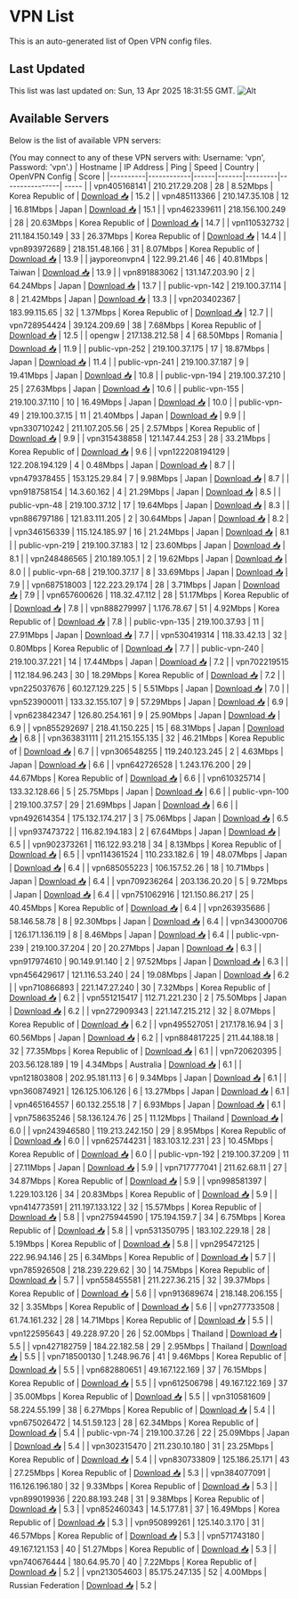 # VPN List

This is an auto-generated list of Open VPN config files.

## Last Updated

This list was last updated on: Sun, 13 Apr 2025 18:31:55 GMT.
![Alt](https://repobeats.axiom.co/api/embed/186b98318ef1479477931607c1ad7d823f12451f.svg "Repobeats analytics image")

## Available Servers

Below is the list of available VPN servers:

(You may connect to any of these VPN servers with: Username: 'vpn', Password: 'vpn'.)
| Hostname | IP Address | Ping | Speed | Country | OpenVPN Config | Score |
|----------|------------|------|-------|---------|----------------| ----- |
| vpn405168141 | 210.217.29.208 | 28 | 8.52Mbps | Korea Republic of | [Download 📥](./configs/server_0_KR.ovpn) | 15.2 |
| vpn485113366 | 210.147.35.108 | 12 | 16.81Mbps | Japan | [Download 📥](./configs/server_1_JP.ovpn) | 15.1 |
| vpn462339611 | 218.156.100.249 | 28 | 20.63Mbps | Korea Republic of | [Download 📥](./configs/server_2_KR.ovpn) | 14.7 |
| vpn110532732 | 211.184.150.149 | 33 | 26.37Mbps | Korea Republic of | [Download 📥](./configs/server_3_KR.ovpn) | 14.4 |
| vpn893972689 | 218.151.48.166 | 31 | 8.07Mbps | Korea Republic of | [Download 📥](./configs/server_4_KR.ovpn) | 13.9 |
| jayporeonvpn4 | 122.99.21.46 | 46 | 40.81Mbps | Taiwan | [Download 📥](./configs/server_5_TW.ovpn) | 13.9 |
| vpn891883062 | 131.147.203.90 | 2 | 64.24Mbps | Japan | [Download 📥](./configs/server_6_JP.ovpn) | 13.7 |
| public-vpn-142 | 219.100.37.114 | 8 | 21.42Mbps | Japan | [Download 📥](./configs/server_7_JP.ovpn) | 13.3 |
| vpn203402367 | 183.99.115.65 | 32 | 1.37Mbps | Korea Republic of | [Download 📥](./configs/server_8_KR.ovpn) | 12.7 |
| vpn728954424 | 39.124.209.69 | 38 | 7.68Mbps | Korea Republic of | [Download 📥](./configs/server_9_KR.ovpn) | 12.5 |
| opengw | 217.138.212.58 | 4 | 68.50Mbps | Romania | [Download 📥](./configs/server_10_RO.ovpn) | 11.9 |
| public-vpn-252 | 219.100.37.175 | 17 | 18.87Mbps | Japan | [Download 📥](./configs/server_11_JP.ovpn) | 11.4 |
| public-vpn-241 | 219.100.37.187 | 9 | 19.41Mbps | Japan | [Download 📥](./configs/server_12_JP.ovpn) | 10.8 |
| public-vpn-194 | 219.100.37.210 | 25 | 27.63Mbps | Japan | [Download 📥](./configs/server_13_JP.ovpn) | 10.6 |
| public-vpn-155 | 219.100.37.110 | 10 | 16.49Mbps | Japan | [Download 📥](./configs/server_14_JP.ovpn) | 10.0 |
| public-vpn-49 | 219.100.37.15 | 11 | 21.40Mbps | Japan | [Download 📥](./configs/server_15_JP.ovpn) | 9.9 |
| vpn330710242 | 211.107.205.56 | 25 | 2.57Mbps | Korea Republic of | [Download 📥](./configs/server_16_KR.ovpn) | 9.9 |
| vpn315438858 | 121.147.44.253 | 28 | 33.21Mbps | Korea Republic of | [Download 📥](./configs/server_17_KR.ovpn) | 9.6 |
| vpn122208194129 | 122.208.194.129 | 4 | 0.48Mbps | Japan | [Download 📥](./configs/server_18_JP.ovpn) | 8.7 |
| vpn479378455 | 153.125.29.84 | 7 | 9.98Mbps | Japan | [Download 📥](./configs/server_19_JP.ovpn) | 8.7 |
| vpn918758154 | 14.3.60.162 | 4 | 21.29Mbps | Japan | [Download 📥](./configs/server_20_JP.ovpn) | 8.5 |
| public-vpn-48 | 219.100.37.12 | 17 | 19.64Mbps | Japan | [Download 📥](./configs/server_21_JP.ovpn) | 8.3 |
| vpn886797186 | 121.83.111.205 | 2 | 30.64Mbps | Japan | [Download 📥](./configs/server_22_JP.ovpn) | 8.2 |
| vpn346156339 | 115.124.185.97 | 16 | 21.24Mbps | Japan | [Download 📥](./configs/server_23_JP.ovpn) | 8.1 |
| public-vpn-219 | 219.100.37.183 | 12 | 23.60Mbps | Japan | [Download 📥](./configs/server_24_JP.ovpn) | 8.1 |
| vpn248486565 | 210.189.105.1 | 2 | 19.62Mbps | Japan | [Download 📥](./configs/server_25_JP.ovpn) | 8.0 |
| public-vpn-68 | 219.100.37.17 | 8 | 33.69Mbps | Japan | [Download 📥](./configs/server_26_JP.ovpn) | 7.9 |
| vpn687518003 | 122.223.29.174 | 28 | 3.71Mbps | Japan | [Download 📥](./configs/server_27_JP.ovpn) | 7.9 |
| vpn657600626 | 118.32.47.112 | 28 | 51.17Mbps | Korea Republic of | [Download 📥](./configs/server_28_KR.ovpn) | 7.8 |
| vpn888279997 | 1.176.78.67 | 51 | 4.92Mbps | Korea Republic of | [Download 📥](./configs/server_29_KR.ovpn) | 7.8 |
| public-vpn-135 | 219.100.37.93 | 11 | 27.91Mbps | Japan | [Download 📥](./configs/server_30_JP.ovpn) | 7.7 |
| vpn530419314 | 118.33.42.13 | 32 | 0.80Mbps | Korea Republic of | [Download 📥](./configs/server_31_KR.ovpn) | 7.7 |
| public-vpn-240 | 219.100.37.221 | 14 | 17.44Mbps | Japan | [Download 📥](./configs/server_32_JP.ovpn) | 7.2 |
| vpn702219515 | 112.184.96.243 | 30 | 18.29Mbps | Korea Republic of | [Download 📥](./configs/server_33_KR.ovpn) | 7.2 |
| vpn225037676 | 60.127.129.225 | 5 | 5.51Mbps | Japan | [Download 📥](./configs/server_34_JP.ovpn) | 7.0 |
| vpn523900011 | 133.32.155.107 | 9 | 57.29Mbps | Japan | [Download 📥](./configs/server_35_JP.ovpn) | 6.9 |
| vpn623842347 | 126.80.254.161 | 9 | 25.90Mbps | Japan | [Download 📥](./configs/server_36_JP.ovpn) | 6.9 |
| vpn855292697 | 218.41.150.225 | 15 | 68.31Mbps | Japan | [Download 📥](./configs/server_37_JP.ovpn) | 6.8 |
| vpn363831111 | 211.215.155.135 | 32 | 46.21Mbps | Korea Republic of | [Download 📥](./configs/server_38_KR.ovpn) | 6.7 |
| vpn306548255 | 119.240.123.245 | 2 | 4.63Mbps | Japan | [Download 📥](./configs/server_39_JP.ovpn) | 6.6 |
| vpn642726528 | 1.243.176.200 | 29 | 44.67Mbps | Korea Republic of | [Download 📥](./configs/server_40_KR.ovpn) | 6.6 |
| vpn610325714 | 133.32.128.66 | 5 | 25.75Mbps | Japan | [Download 📥](./configs/server_41_JP.ovpn) | 6.6 |
| public-vpn-100 | 219.100.37.57 | 29 | 21.69Mbps | Japan | [Download 📥](./configs/server_42_JP.ovpn) | 6.6 |
| vpn492614354 | 175.132.174.217 | 3 | 75.06Mbps | Japan | [Download 📥](./configs/server_43_JP.ovpn) | 6.5 |
| vpn937473722 | 116.82.194.183 | 2 | 67.64Mbps | Japan | [Download 📥](./configs/server_44_JP.ovpn) | 6.5 |
| vpn902373261 | 116.122.93.218 | 34 | 8.13Mbps | Korea Republic of | [Download 📥](./configs/server_45_KR.ovpn) | 6.5 |
| vpn114361524 | 110.233.182.6 | 19 | 48.07Mbps | Japan | [Download 📥](./configs/server_46_JP.ovpn) | 6.4 |
| vpn685055223 | 106.157.52.26 | 18 | 10.71Mbps | Japan | [Download 📥](./configs/server_47_JP.ovpn) | 6.4 |
| vpn709236264 | 203.136.20.20 | 5 | 9.72Mbps | Japan | [Download 📥](./configs/server_48_JP.ovpn) | 6.4 |
| vpn751062916 | 121.150.86.217 | 25 | 40.45Mbps | Korea Republic of | [Download 📥](./configs/server_49_KR.ovpn) | 6.4 |
| vpn263935686 | 58.146.58.78 | 8 | 92.30Mbps | Japan | [Download 📥](./configs/server_50_JP.ovpn) | 6.4 |
| vpn343000706 | 126.171.136.119 | 8 | 8.46Mbps | Japan | [Download 📥](./configs/server_51_JP.ovpn) | 6.4 |
| public-vpn-239 | 219.100.37.204 | 20 | 20.27Mbps | Japan | [Download 📥](./configs/server_52_JP.ovpn) | 6.3 |
| vpn917974610 | 90.149.91.140 | 2 | 97.52Mbps | Japan | [Download 📥](./configs/server_53_JP.ovpn) | 6.3 |
| vpn456429617 | 121.116.53.240 | 24 | 19.08Mbps | Japan | [Download 📥](./configs/server_54_JP.ovpn) | 6.2 |
| vpn710866893 | 221.147.27.240 | 30 | 7.32Mbps | Korea Republic of | [Download 📥](./configs/server_55_KR.ovpn) | 6.2 |
| vpn551215417 | 112.71.221.230 | 2 | 75.50Mbps | Japan | [Download 📥](./configs/server_56_JP.ovpn) | 6.2 |
| vpn272909343 | 221.147.215.212 | 32 | 8.07Mbps | Korea Republic of | [Download 📥](./configs/server_57_KR.ovpn) | 6.2 |
| vpn495527051 | 217.178.16.94 | 3 | 60.56Mbps | Japan | [Download 📥](./configs/server_58_JP.ovpn) | 6.2 |
| vpn884817225 | 211.44.188.18 | 32 | 77.35Mbps | Korea Republic of | [Download 📥](./configs/server_59_KR.ovpn) | 6.1 |
| vpn720620395 | 203.56.128.189 | 19 | 4.34Mbps | Australia | [Download 📥](./configs/server_60_AU.ovpn) | 6.1 |
| vpn121803808 | 202.95.181.113 | 6 | 9.34Mbps | Japan | [Download 📥](./configs/server_61_JP.ovpn) | 6.1 |
| vpn360874921 | 126.125.106.126 | 6 | 13.27Mbps | Japan | [Download 📥](./configs/server_62_JP.ovpn) | 6.1 |
| vpn465164557 | 60.132.255.18 | 7 | 6.93Mbps | Japan | [Download 📥](./configs/server_63_JP.ovpn) | 6.1 |
| vpn758635246 | 58.136.124.76 | 25 | 11.12Mbps | Thailand | [Download 📥](./configs/server_64_TH.ovpn) | 6.0 |
| vpn243946580 | 119.213.242.150 | 29 | 8.95Mbps | Korea Republic of | [Download 📥](./configs/server_65_KR.ovpn) | 6.0 |
| vpn625744231 | 183.103.12.231 | 23 | 10.45Mbps | Korea Republic of | [Download 📥](./configs/server_66_KR.ovpn) | 6.0 |
| public-vpn-192 | 219.100.37.209 | 11 | 27.11Mbps | Japan | [Download 📥](./configs/server_67_JP.ovpn) | 5.9 |
| vpn717777041 | 211.62.68.11 | 27 | 34.87Mbps | Korea Republic of | [Download 📥](./configs/server_68_KR.ovpn) | 5.9 |
| vpn998581397 | 1.229.103.126 | 34 | 20.83Mbps | Korea Republic of | [Download 📥](./configs/server_69_KR.ovpn) | 5.9 |
| vpn414773591 | 211.197.133.122 | 32 | 15.57Mbps | Korea Republic of | [Download 📥](./configs/server_70_KR.ovpn) | 5.8 |
| vpn275944590 | 175.194.159.7 | 34 | 6.75Mbps | Korea Republic of | [Download 📥](./configs/server_71_KR.ovpn) | 5.8 |
| vpn531350795 | 183.102.229.18 | 28 | 5.19Mbps | Korea Republic of | [Download 📥](./configs/server_72_KR.ovpn) | 5.8 |
| vpn295472125 | 222.96.94.146 | 25 | 6.34Mbps | Korea Republic of | [Download 📥](./configs/server_73_KR.ovpn) | 5.7 |
| vpn785926508 | 218.239.229.62 | 30 | 14.75Mbps | Korea Republic of | [Download 📥](./configs/server_74_KR.ovpn) | 5.7 |
| vpn558455581 | 211.227.36.215 | 32 | 39.37Mbps | Korea Republic of | [Download 📥](./configs/server_75_KR.ovpn) | 5.6 |
| vpn913689674 | 218.148.206.155 | 32 | 3.35Mbps | Korea Republic of | [Download 📥](./configs/server_76_KR.ovpn) | 5.6 |
| vpn277733508 | 61.74.161.232 | 28 | 14.71Mbps | Korea Republic of | [Download 📥](./configs/server_77_KR.ovpn) | 5.5 |
| vpn122595643 | 49.228.97.20 | 26 | 52.00Mbps | Thailand | [Download 📥](./configs/server_78_TH.ovpn) | 5.5 |
| vpn427182759 | 184.22.182.58 | 29 | 2.95Mbps | Thailand | [Download 📥](./configs/server_79_TH.ovpn) | 5.5 |
| vpn718500130 | 1.248.96.76 | 41 | 9.46Mbps | Korea Republic of | [Download 📥](./configs/server_80_KR.ovpn) | 5.5 |
| vpn682880651 | 49.167.122.169 | 37 | 76.15Mbps | Korea Republic of | [Download 📥](./configs/server_81_KR.ovpn) | 5.5 |
| vpn612506798 | 49.167.122.169 | 37 | 35.00Mbps | Korea Republic of | [Download 📥](./configs/server_82_KR.ovpn) | 5.5 |
| vpn310581609 | 58.224.55.199 | 38 | 6.27Mbps | Korea Republic of | [Download 📥](./configs/server_83_KR.ovpn) | 5.4 |
| vpn675026472 | 14.51.59.123 | 28 | 62.34Mbps | Korea Republic of | [Download 📥](./configs/server_84_KR.ovpn) | 5.4 |
| public-vpn-74 | 219.100.37.26 | 22 | 25.09Mbps | Japan | [Download 📥](./configs/server_85_JP.ovpn) | 5.4 |
| vpn302315470 | 211.230.10.180 | 31 | 23.25Mbps | Korea Republic of | [Download 📥](./configs/server_86_KR.ovpn) | 5.4 |
| vpn830733809 | 125.186.25.171 | 43 | 27.25Mbps | Korea Republic of | [Download 📥](./configs/server_87_KR.ovpn) | 5.3 |
| vpn384077091 | 116.126.196.180 | 32 | 9.33Mbps | Korea Republic of | [Download 📥](./configs/server_88_KR.ovpn) | 5.3 |
| vpn899019936 | 220.88.193.248 | 31 | 9.38Mbps | Korea Republic of | [Download 📥](./configs/server_89_KR.ovpn) | 5.3 |
| vpn852460343 | 14.5.177.81 | 37 | 16.49Mbps | Korea Republic of | [Download 📥](./configs/server_90_KR.ovpn) | 5.3 |
| vpn950899261 | 125.140.3.170 | 31 | 46.57Mbps | Korea Republic of | [Download 📥](./configs/server_91_KR.ovpn) | 5.3 |
| vpn571743180 | 49.167.121.153 | 40 | 51.27Mbps | Korea Republic of | [Download 📥](./configs/server_92_KR.ovpn) | 5.3 |
| vpn740676444 | 180.64.95.70 | 40 | 7.22Mbps | Korea Republic of | [Download 📥](./configs/server_93_KR.ovpn) | 5.2 |
| vpn213054603 | 85.175.247.135 | 52 | 4.00Mbps | Russian Federation | [Download 📥](./configs/server_94_RU.ovpn) | 5.2 |
